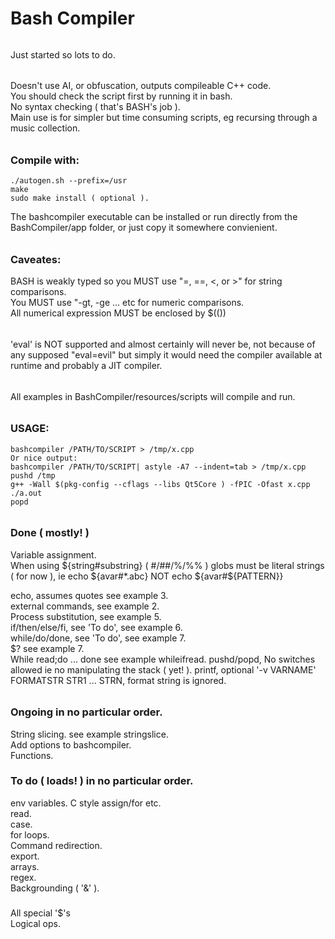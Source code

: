 # Bash Compiler
######
Just started so lots to do.
######
Doesn't use AI, or obfuscation, outputs compileable C++ code.  
You should check the script first by running it in bash.  
No syntax checking ( that's BASH's job ).  
Main use is for simpler but time consuming scripts, eg recursing through a music collection.  
######
### Compile with:
````
./autogen.sh --prefix=/usr
make
sudo make install ( optional ).
````
The bashcompiler executable can be installed or run directly from the BashCompiler/app folder, or just copy it somewhere convienient.  
######
### Caveates:  
BASH is weakly typed so you MUST use "=, ==, <, or >" for string comparisons.  
You MUST use "-gt, -ge ... etc for numeric comparisons.  
All numerical expression MUST be enclosed by $(())  
######
'eval' is NOT supported and almost certainly will never be, not because of any supposed "eval=evil" but simply it would need the compiler available at runtime and probably a JIT compiler.  
######
All examples in BashCompiler/resources/scripts will compile and run.
######
### USAGE:
````
bashcompiler /PATH/TO/SCRIPT > /tmp/x.cpp
Or nice output:
bashcompiler /PATH/TO/SCRIPT| astyle -A7 --indent=tab > /tmp/x.cpp
pushd /tmp
g++ -Wall $(pkg-config --cflags --libs Qt5Core ) -fPIC -Ofast x.cpp
./a.out
popd
````
######
### Done ( mostly! )

Variable assignment.  
When using ${string#substring} ( #/##/%/%% ) globs must be literal strings ( for now ), ie	echo ${avar#*.abc} NOT echo ${avar#${PATTERN}}  

echo, assumes quotes see example 3.  
external commands, see example 2.  
Process substitution, see example 5.  
if/then/else/fi, see 'To do', see example 6.  
while/do/done, see 'To do', see example 7.  
$? see example 7.  
While read;do ... done see example whileifread.
pushd/popd, No switches allowed ie no manipulating the stack ( yet! ).
printf, optional '-v VARNAME' FORMATSTR STR1 ... STRN, format string is ignored.
######

### Ongoing in no particular order. 
String slicing. see example stringslice.  
Add options to bashcompiler.  
Functions.
###

### To do ( loads! ) in no particular order.  

env variables.
C style assign/for etc.  
read.  
case.  
for loops.  
Command redirection.  
export.  
arrays.  
regex.  
Backgrounding ( '&' ).  
###
All special '$'s  
Logical ops.  


